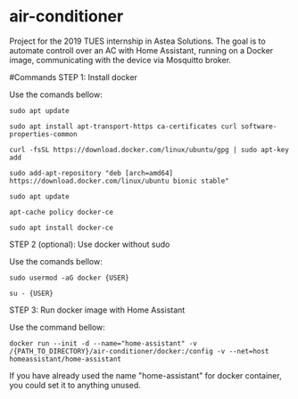 # air-conditioner

Project for the 2019 TUES internship in Astea Solutions. The goal is to automate controll over an AC with Home Assistant, running on a Docker image, communicating with the device via Mosquitto broker. 

#Commands
STEP 1: Install docker

Use the comands bellow:

	
	sudo apt update

	sudo apt install apt-transport-https ca-certificates curl software-properties-common

	curl -fsSL https://download.docker.com/linux/ubuntu/gpg | sudo apt-key add 

	sudo add-apt-repository "deb [arch=amd64] https://download.docker.com/linux/ubuntu bionic stable"

	sudo apt update

	apt-cache policy docker-ce
	
	sudo apt install docker-ce
	




STEP 2 (optional): Use docker without sudo
	
Use the comands bellow:

	sudo usermod -aG docker {USER}

	su - {USER}

STEP 3: Run docker image with Home Assistant
	
Use the command bellow:

	docker run --init -d --name="home-assistant" -v /{PATH_TO_DIRECTORY}/air-conditioner/docker:/config -v --net=host homeassistant/home-assistant

If you have already used the name "home-assistant" for docker container, you could set it to anything unused.